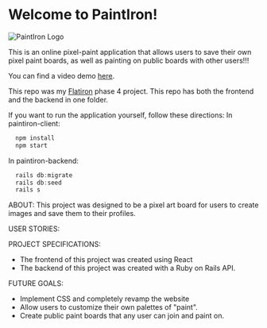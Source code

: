 # Welcome to PaintIron!
![PaintIron Logo](https://i.ibb.co/K75Dcth/Screen-Shot-2021-03-24-at-3-23-23-PM.png)

This is an online pixel-paint application that allows users to save their own pixel paint boards, as well as painting on public boards with other users!!!

You can find a video demo [here](https://www.youtube.com/watch?v=p4feCT_sOTQ).

This repo was my [Flatiron](www.flatironschool.com) phase 4 project. This repo has both the frontend and the backend in one folder.

If you want to run the application yourself, follow these directions:
In paintiron-client:
``` javascript
  npm install
  npm start
```

In paintiron-backend:
``` javascript
  rails db:migrate
  rails db:seed
  rails s
```

ABOUT:
  This project was designed to be a pixel art board for users to create images and save them to their profiles.
  
USER STORIES:

PROJECT SPECIFICATIONS:
  * The frontend of this project was created using React
  * The backend of this project was created with a Ruby on Rails API.

FUTURE GOALS:
  * Implement CSS and completely revamp the website
  * Allow users to customize their own palettes of "paint".
  * Create public paint boards that any user can join and paint on.

